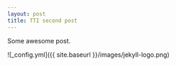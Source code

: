 ```yaml
---
layout: post
title: TTI second post
---
```


Some awesome post.

![_config.yml]({{ site.baseurl }}/images/jekyll-logo.png)
